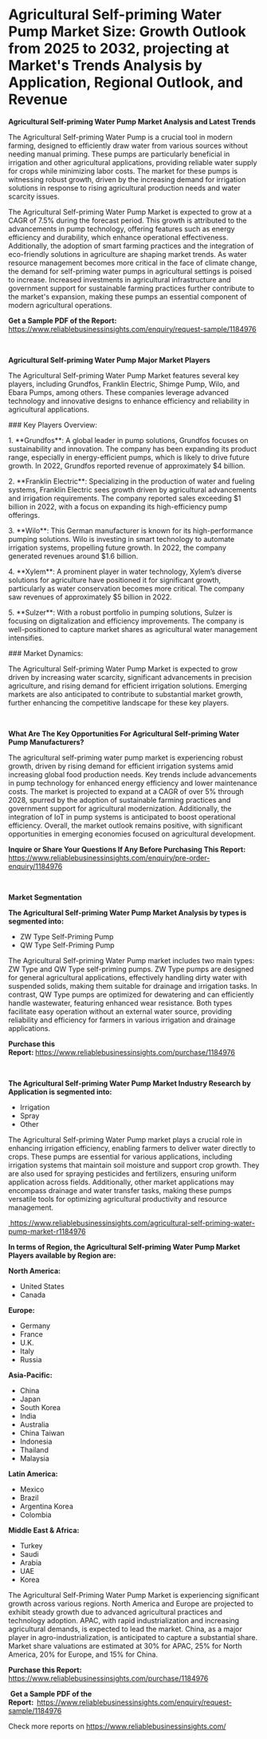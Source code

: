 <p><h1>Agricultural Self-priming Water Pump Market Size: Growth Outlook from 2025 to 2032, projecting at Market's Trends Analysis by Application, Regional Outlook, and Revenue</h1></p><p><strong>Agricultural Self-priming Water Pump Market Analysis and Latest Trends</strong></p>
<p><p>The Agricultural Self-priming Water Pump is a crucial tool in modern farming, designed to efficiently draw water from various sources without needing manual priming. These pumps are particularly beneficial in irrigation and other agricultural applications, providing reliable water supply for crops while minimizing labor costs. The market for these pumps is witnessing robust growth, driven by the increasing demand for irrigation solutions in response to rising agricultural production needs and water scarcity issues.</p><p>The Agricultural Self-priming Water Pump Market is expected to grow at a CAGR of 7.5% during the forecast period. This growth is attributed to the advancements in pump technology, offering features such as energy efficiency and durability, which enhance operational effectiveness. Additionally, the adoption of smart farming practices and the integration of eco-friendly solutions in agriculture are shaping market trends. As water resource management becomes more critical in the face of climate change, the demand for self-priming water pumps in agricultural settings is poised to increase. Increased investments in agricultural infrastructure and government support for sustainable farming practices further contribute to the market's expansion, making these pumps an essential component of modern agricultural operations.</p></p>
<p><strong>Get a Sample PDF of the Report:&nbsp;</strong> <a href="https://www.reliablebusinessinsights.com/enquiry/request-sample/1184976?utm_campaign=3385&utm_medium=2&utm_source=Github&utm_content=ia&utm_term=28032025&utm_id=agricultural-self-priming-water-pump">https://www.reliablebusinessinsights.com/enquiry/request-sample/1184976</a></p>
<p>&nbsp;</p>
<p><strong>Agricultural Self-priming Water Pump Major Market Players</strong></p>
<p><p>The Agricultural Self-priming Water Pump Market features several key players, including Grundfos, Franklin Electric, Shimge Pump, Wilo, and Ebara Pumps, among others. These companies leverage advanced technology and innovative designs to enhance efficiency and reliability in agricultural applications.</p><p>### Key Players Overview:</p><p>1. **Grundfos**: A global leader in pump solutions, Grundfos focuses on sustainability and innovation. The company has been expanding its product range, especially in energy-efficient pumps, which is likely to drive future growth. In 2022, Grundfos reported revenue of approximately $4 billion.</p><p>2. **Franklin Electric**: Specializing in the production of water and fueling systems, Franklin Electric sees growth driven by agricultural advancements and irrigation requirements. The company reported sales exceeding $1 billion in 2022, with a focus on expanding its high-efficiency pump offerings.</p><p>3. **Wilo**: This German manufacturer is known for its high-performance pumping solutions. Wilo is investing in smart technology to automate irrigation systems, propelling future growth. In 2022, the company generated revenues around $1.6 billion.</p><p>4. **Xylem**: A prominent player in water technology, Xylem’s diverse solutions for agriculture have positioned it for significant growth, particularly as water conservation becomes more critical. The company saw revenues of approximately $5 billion in 2022.</p><p>5. **Sulzer**: With a robust portfolio in pumping solutions, Sulzer is focusing on digitalization and efficiency improvements. The company is well-positioned to capture market shares as agricultural water management intensifies.</p><p>### Market Dynamics:</p><p>The Agricultural Self-priming Water Pump Market is expected to grow driven by increasing water scarcity, significant advancements in precision agriculture, and rising demand for efficient irrigation solutions. Emerging markets are also anticipated to contribute to substantial market growth, further enhancing the competitive landscape for these key players.</p></p>
<p>&nbsp;</p>
<p><strong>What Are The Key Opportunities For Agricultural Self-priming Water Pump Manufacturers?</strong></p>
<p><p>The agricultural self-priming water pump market is experiencing robust growth, driven by rising demand for efficient irrigation systems amid increasing global food production needs. Key trends include advancements in pump technology for enhanced energy efficiency and lower maintenance costs. The market is projected to expand at a CAGR of over 5% through 2028, spurred by the adoption of sustainable farming practices and government support for agricultural modernization. Additionally, the integration of IoT in pump systems is anticipated to boost operational efficiency. Overall, the market outlook remains positive, with significant opportunities in emerging economies focused on agricultural development.</p></p>
<p><strong>Inquire or Share Your Questions If Any Before Purchasing This Report:</strong> <a href="https://www.reliablebusinessinsights.com/enquiry/pre-order-enquiry/1184976?utm_campaign=3385&utm_medium=2&utm_source=Github&utm_content=ia&utm_term=28032025&utm_id=agricultural-self-priming-water-pump">https://www.reliablebusinessinsights.com/enquiry/pre-order-enquiry/1184976</a></p>
<p>&nbsp;</p>
<p><strong>Market Segmentation</strong></p>
<p><strong>The Agricultural Self-priming Water Pump Market Analysis by types is segmented into:</strong></p>
<p><ul><li>ZW Type Self-Priming Pump</li><li>QW Type Self-Priming Pump</li></ul></p>
<p><p>The Agricultural Self-priming Water Pump market includes two main types: ZW Type and QW Type self-priming pumps. ZW Type pumps are designed for general agricultural applications, effectively handling dirty water with suspended solids, making them suitable for drainage and irrigation tasks. In contrast, QW Type pumps are optimized for dewatering and can efficiently handle wastewater, featuring enhanced wear resistance. Both types facilitate easy operation without an external water source, providing reliability and efficiency for farmers in various irrigation and drainage applications.</p></p>
<p><strong>Purchase this Report:&nbsp;</strong><a href="https://www.reliablebusinessinsights.com/purchase/1184976?utm_campaign=3385&utm_medium=2&utm_source=Github&utm_content=ia&utm_term=28032025&utm_id=agricultural-self-priming-water-pump">https://www.reliablebusinessinsights.com/purchase/1184976</a></p>
<p>&nbsp;</p>
<p><strong>The Agricultural Self-priming Water Pump Market Industry Research by Application is segmented into:</strong></p>
<p><ul><li>Irrigation</li><li>Spray</li><li>Other</li></ul></p>
<p><p>The Agricultural Self-priming Water Pump market plays a crucial role in enhancing irrigation efficiency, enabling farmers to deliver water directly to crops. These pumps are essential for various applications, including irrigation systems that maintain soil moisture and support crop growth. They are also used for spraying pesticides and fertilizers, ensuring uniform application across fields. Additionally, other market applications may encompass drainage and water transfer tasks, making these pumps versatile tools for optimizing agricultural productivity and resource management.</p></p>
<p><a href="https://www.reliablebusinessinsights.com/agricultural-self-priming-water-pump-market-r1184976?utm_campaign=3385&utm_medium=2&utm_source=Github&utm_content=ia&utm_term=28032025&utm_id=agricultural-self-priming-water-pump">&nbsp;https://www.reliablebusinessinsights.com/agricultural-self-priming-water-pump-market-r1184976</a></p>
<p><strong>In terms of Region, the Agricultural Self-priming Water Pump Market Players available by Region are:</strong></p>
<p>
    <p> <strong> North America: </strong>
        <ul>
            <li>United States</li>
            <li>Canada</li>
        </ul>
        </p> 
    <p> <strong> Europe: </strong>
        <ul>
            <li>Germany</li>
            <li>France</li>
            <li>U.K.</li>
            <li>Italy</li>
            <li>Russia</li>
        </ul>
        </p> 
    <p> <strong> Asia-Pacific: </strong>
        <ul>
            <li>China</li>
            <li>Japan</li>
            <li>South Korea</li>
            <li>India</li>
            <li>Australia</li>
            <li>China Taiwan</li>
            <li>Indonesia</li>
            <li>Thailand</li>
            <li>Malaysia</li>
        </ul>
        </p> 
    <p> <strong> Latin America: </strong>
        <ul>
            <li>Mexico</li>
            <li>Brazil</li>
            <li>Argentina Korea</li>
            <li>Colombia</li>
        </ul>
        </p> 
    <p> <strong> Middle East & Africa: </strong>
        <ul>
            <li>Turkey</li>
            <li>Saudi</li>
            <li>Arabia</li>
            <li>UAE</li>
            <li>Korea</li>
        </ul>
    </p>
    </p>
<p><p>The Agricultural Self-Priming Water Pump Market is experiencing significant growth across various regions. North America and Europe are projected to exhibit steady growth due to advanced agricultural practices and technology adoption. APAC, with rapid industrialization and increasing agricultural demands, is expected to lead the market. China, as a major player in agro-industrialization, is anticipated to capture a substantial share. Market share valuations are estimated at 30% for APAC, 25% for North America, 20% for Europe, and 15% for China.</p></p>
<p><strong>Purchase this Report: </strong><a href="https://www.reliablebusinessinsights.com/purchase/1184976?utm_campaign=3385&utm_medium=2&utm_source=Github&utm_content=ia&utm_term=28032025&utm_id=agricultural-self-priming-water-pump">https://www.reliablebusinessinsights.com/purchase/1184976</a></p>
<p>&nbsp;<strong>Get a Sample PDF of the Report:&nbsp;&nbsp;</strong><a href="https://www.reliablebusinessinsights.com/enquiry/request-sample/1184976?utm_campaign=3385&utm_medium=2&utm_source=Github&utm_content=ia&utm_term=28032025&utm_id=agricultural-self-priming-water-pump">https://www.reliablebusinessinsights.com/enquiry/request-sample/1184976</a></p>
<p><strong></strong></p>
<p>Check more reports on <a href="https://www.reliablebusinessinsights.com/?utm_campaign=3385&utm_medium=2&utm_source=Github&utm_content=ia&utm_term=28032025&utm_id=agricultural-self-priming-water-pump">https://www.reliablebusinessinsights.com/</a></p>